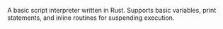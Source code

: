 A basic script interpreter written in Rust. Supports basic variables, print statements, and inline routines for suspending execution.
